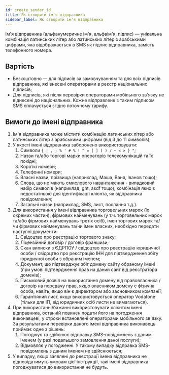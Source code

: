 ```yaml
---
id: create_sender_id
title: Як створити ім'я відправника
sidebar_label: Як створити ім'я відправника
---
```


Ім'я відправника (альфанумеричне ім'я, альфаім'я, підпис) — унікальна комбінація латинських літер або латинських літер з арабськими цифрами, яка відображається в SMS як підпис відправника, замість телефонного номера.

## Вартість

* Безкоштовно — для підписів за замовчуванням та для всіх підписів відправника, які внесені операторами в реєстр національних підписів;
* Для підписів, які після перевірки операторами мобільного зв'язку не віднесені до національних. Кожне відправлене з таким підписом SMS сплачується згідно поточному тарифу.

## Вимоги до імені відправника

1. Ім'я відправника може містити комбінацію латинських літер або латинських літер з арабськими цифрами (від 3 до 11 символів);
2. У якості імені відправника заборонено використовувати:
    1. Символи `{ | , ; % ' # % ! ^ = [ ] ( ) / ~ < > } "`;
    2. Назви та/або торгові марки операторів телекомунікацій та їх похідні;
    3. Короткі номери;
    4. Телефонні номери;
    5. Власні назви, прізвища (наприклад, Маша, Ваня, Іванов тощо);
    6. Слова, що не мають смислового навантаження - випадковий набір символів (наприклад, ght, asdf тощо), комбінація яких є недостатньою для ідентифікації клієнта, як відправника повідомлення;
    7. Загальні назви (наприклад, SMS, лист, послання т.д.).
3. Для використання у імені відправника торговельних марок (їх окремих частин), фірмових найменувань (у т.ч. торговельних марок та/або фірмових найменувань третіх осіб), імен торгових марок та/чи фірмових найменувань та/чи імен власних, необхідно передати наступні документи:
    1. Свідоцтво про реєстрацію торгового знаку;
    2. Ліцензійний договір / договір франшизи;
    3. Скан виписки з ЄДРПОУ / свідоцтво про реєстрацію юридичної особи / свідоцтво про реєстрацію ІНН для підтвердження збігу юридичної особи з обраним іменем;
    4. Документ, що підтверджує збіг домену сайту обраному імені (при умові підтвердження прав на даний сайт від реєстратора доменів);
    5. Письмовий дозвіл на використання домену від правовласника / договір на передачу прав, якшо власником домену є фізична особа, навіть, якщо він є директором або засновником компанії;
    6. Гарантійний лист, якщо використовується оператор Vodafone (тільки для ІП, від юридичних осіб листи не вимагаються).
4. При використанні/бажанні використовувати клієнтом імені відправника, останній повинен подати його на погодження виконавцеві, у строки встановлені операторами мобільного зв'язку. За результатами перевірки даного імені відправника виконавець приймає одне з рішень:
    1. Погоджує та здійснює відправку SMS-повідомлень з даним іменем (у разі подальшого замовлення даної послуги);
    2. Відмовляє у погодженні. У такому випадку відправка SMS-повідомлень з даним іменем не здійснюється;
5. У випадку, якщо заявлені до реєстрації імена відправника не відповідатимуть умовам цієї інструкції, такі імені відправника погоджуватися до використання не будуть.
